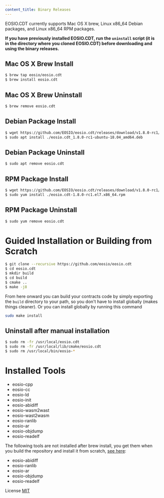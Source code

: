 ```yaml
---
content_title: Binary Releases
---
```


EOSIO.CDT currently supports Mac OS X brew, Linux x86_64 Debian packages, and Linux x86_64 RPM packages.

**If you have previously installed EOSIO.CDT, run the `uninstall` script (it is in the directory where you cloned EOSIO.CDT) before downloading and using the binary releases.**

## Mac OS X Brew Install

```sh
$ brew tap eosio/eosio.cdt
$ brew install eosio.cdt
```

## Mac OS X Brew Uninstall

```sh
$ brew remove eosio.cdt
```

## Debian Package Install

```sh
$ wget https://github.com/EOSIO/eosio.cdt/releases/download/v1.8.0-rc1/eosio.cdt_1.8.0-rc1-ubuntu-18.04_amd64.deb
$ sudo apt install ./eosio.cdt_1.8.0-rc1-ubuntu-18.04_amd64.deb
```

## Debian Package Uninstall

```sh
$ sudo apt remove eosio.cdt
```

## RPM Package Install

```sh
$ wget https://github.com/EOSIO/eosio.cdt/releases/download/v1.8.0-rc1/eosio.cdt-1.8.0-rc1.el7.x86_64.rpm
$ sudo yum install ./eosio.cdt-1.8.0-rc1.el7.x86_64.rpm
```

## RPM Package Uninstall

```sh
$ sudo yum remove eosio.cdt
```

# Guided Installation or Building from Scratch

```sh
$ git clone --recursive https://github.com/eosio/eosio.cdt
$ cd eosio.cdt
$ mkdir build
$ cd build
$ cmake ..
$ make -j8
```

From here onward you can build your contracts code by simply exporting the `build` directory to your path, so you don't have to install globally (makes things cleaner).
Or you can install globally by running this command

```sh
sudo make install
```

## Uninstall after manual installation

```sh
$ sudo rm -fr /usr/local/eosio.cdt
$ sudo rm -fr /usr/local/lib/cmake/eosio.cdt
$ sudo rm /usr/local/bin/eosio-*
```

# Installed Tools

* eosio-cpp
* eosio-cc
* eosio-ld
* eosio-init
* eosio-abidiff
* eosio-wasm2wast
* eosio-wast2wasm
* eosio-ranlib
* eosio-ar
* eosio-objdump
* eosio-readelf

The following tools are not installed after brew install, you get them when you build the repository and install it from scratch, [see here](#guided-installation-or-building-from-scratch):

* eosio-abidiff
* eosio-ranlib
* eosio-ar
* eosio-objdump
* eosio-readelf

License
[MIT](../LICENSE)
